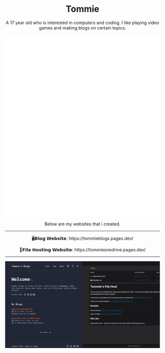 <h1 align="center">Tommie</h1>
    <p align="center">
    </b> A 17 year old who is interested in computers and coding. I like playing video games and making blogs on certain topics.                              
    </p>
    <p align="center">
   <img src="https://github.com/elite159844/github-stats/blob/master/generated/overview.svg#gh-dark-mode-only" />
   <img src="https://github.com/elite159844/github-stats/blob/master/generated/languages.svg#gh-dark-mode-only" />
        </p>
    <p align="center">
      Below are my websites that i created.
        <hr>
         <p align="center">
        🖥️𝗕𝗹𝗼𝗴 𝗪𝗲𝗯𝘀𝗶𝘁𝗲: https://tommieblogs.pages.dev/
        <p align="center">
        📁𝗙𝗶𝗹𝗲 𝗛𝗼𝘀𝘁𝗶𝗻𝗴 𝗪𝗲𝗯𝘀𝗶𝘁𝗲: https://tommieonedrive.pages.dev/
        <hr>
    <img src="https://github.com/elite159844/elite159844/blob/main/tommiewebsites.png?raw=true">
  </p>
   
    


